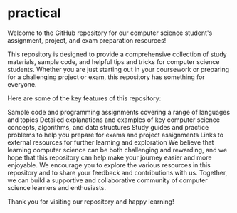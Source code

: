 # practical


Welcome to the GitHub repository for our computer science student's assignment, project, and exam preparation resources!

This repository is designed to provide a comprehensive collection of study materials, sample code, and helpful tips and tricks for computer science students. Whether you are just starting out in your coursework or preparing for a challenging project or exam, this repository has something for everyone.

Here are some of the key features of this repository:

Sample code and programming assignments covering a range of languages and topics
Detailed explanations and examples of key computer science concepts, algorithms, and data structures
Study guides and practice problems to help you prepare for exams and project assignments
Links to external resources for further learning and exploration
We believe that learning computer science can be both challenging and rewarding, and we hope that this repository can help make your journey easier and more enjoyable. We encourage you to explore the various resources in this repository and to share your feedback and contributions with us. Together, we can build a supportive and collaborative community of computer science learners and enthusiasts.

Thank you for visiting our repository and happy learning!
